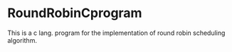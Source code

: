 # RoundRobinCprogram
This is a c lang. program for the implementation of round robin scheduling algorithm.
